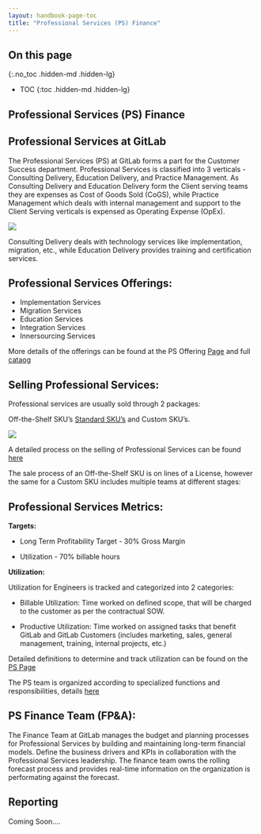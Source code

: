 ```yaml
---
layout: handbook-page-toc
title: "Professional Services (PS) Finance"
---
```


## On this page
{:.no_toc .hidden-md .hidden-lg}

- TOC
{:toc .hidden-md .hidden-lg}

## Professional Services (PS) Finance

## Professional Services at GitLab

The Professional Services (PS) at GitLab forms a part for the Customer Success department. Professional Services is classified into 3 verticals - Consulting Delivery, Education Delivery, and Practice Management. As Consulting Delivery and Education Delivery form the Client serving teams they are expenses as Cost of Goods Sold (CoGS), while Practice Management which deals with internal management and support to the Client Serving verticals is expensed as Operating Expense (OpEx).

[![](https://mermaid.ink/img/eyJjb2RlIjoiZ3JhcGggVERcbiAgQVtQcm9mZXNzaW9uYWwgU2VydmljZXNdXG4gIEEgLS0-fENvR1N8IEJbQ29uc3VsdGluZyBEZWxpdmVyeV1cbiAgQSAtLT58Q29HU3wgQ1tFZHVjYXRpb24gRGVsaXZlcnldXG4gIEEgLS0-fE9wRXh8IERbUHJhY3RpY2UgTWFuYWdlbWVudF1cblx0XHQiLCJtZXJtYWlkIjp7InRoZW1lIjoiZGVmYXVsdCJ9LCJ1cGRhdGVFZGl0b3IiOmZhbHNlfQ)](https://mermaid-js.github.io/mermaid-live-editor/#/edit/eyJjb2RlIjoiZ3JhcGggVERcbiAgQVtQcm9mZXNzaW9uYWwgU2VydmljZXNdXG4gIEEgLS0-fENvR1N8IEJbQ29uc3VsdGluZyBEZWxpdmVyeV1cbiAgQSAtLT58Q29HU3wgQ1tFZHVjYXRpb24gRGVsaXZlcnldXG4gIEEgLS0-fE9wRXh8IERbUHJhY3RpY2UgTWFuYWdlbWVudF1cblx0XHQiLCJtZXJtYWlkIjp7InRoZW1lIjoiZGVmYXVsdCJ9LCJ1cGRhdGVFZGl0b3IiOmZhbHNlfQ)

Consulting Delivery deals with technology services like implementation, migration, etc., while Education Delivery provides training and certification services.


## Professional Services Offerings:


- Implementation Services
- Migration Services
- Education Services
- Integration Services
- Innersourcing Services

More details of the offerings can be found at the PS Offering [Page](https://about.gitlab.com/services/>) and full [cataog](https://about.gitlab.com/services/catalog/)

## Selling Professional Services:

Professional services are usually sold through 2 packages:

Off-the-Shelf SKU’s [Standard SKU’s](ttps://about.gitlab.com/handbook/customer-success/professional-services-engineering/SKUs/) and Custom SKU’s.

[![](https://mermaid.ink/img/eyJjb2RlIjoiZ3JhcGggVERcbiAgQVtTdGFuZGFyZCBTZXJ2aWNlXVxuICBBIC0tPnxZZXN8IEJbT2ZmLXRoZS1zaGVsZiBTS1Unc11cbiAgQSAtLT58Tm98IENbQ3VzdG9tZSBTS1UsIGNvbnRhY3QgUFMgVGVhbV1cbiAgXG5cdFx0IiwibWVybWFpZCI6eyJ0aGVtZSI6ImRlZmF1bHQifSwidXBkYXRlRWRpdG9yIjpmYWxzZX0)](https://mermaid-js.github.io/mermaid-live-editor/#/edit/eyJjb2RlIjoiZ3JhcGggVERcbiAgQVtTdGFuZGFyZCBTZXJ2aWNlXVxuICBBIC0tPnxZZXN8IEJbT2ZmLXRoZS1zaGVsZiBTS1Unc11cbiAgQSAtLT58Tm98IENbQ3VzdG9tZSBTS1UsIGNvbnRhY3QgUFMgVGVhbV1cbiAgXG5cdFx0IiwibWVybWFpZCI6eyJ0aGVtZSI6ImRlZmF1bHQifSwidXBkYXRlRWRpdG9yIjpmYWxzZX0)

A detailed process on the selling of Professional Services can be found [here](https://about.gitlab.com/handbook/customer-success/professional-services-engineering/working-with/)

The sale process of an Off-the-Shelf SKU is on lines of a License, however the same for a Custom SKU includes multiple teams at different stages:


## Professional Services Metrics:

**Targets:**


- Long Term Profitability Target - 30% Gross Margin

- Utilization - 70% billable hours

**Utilization:**

Utilization for Engineers is tracked and categorized into 2 categories:


- Billable Utilization: Time worked on defined scope, that will be charged to the customer as per the contractual SOW.

- Productive Utilization: Time worked on assigned tasks that benefit GitLab and GitLab Customers (includes marketing, sales, general management, training, internal projects, etc.)

Detailed definitions to determine and track utilization can be found on the [PS Page](https://about.gitlab.com/handbook/customer-success/professional-services-engineering/#team-metrics)

The PS team is organized according to specialized functions and responsibilities, details [here](https://about.gitlab.com/handbook/customer-success/professional-services-engineering/#team-functions)

## PS Finance Team (FP&A):

The Finance Team at GitLab manages the budget and planning processes for Professional Services by building and maintaining long-term financial models. Define the business drivers and KPIs in collaboration with the Professional Services leadership. The finance team owns the rolling forecast process and provides real-time information on the organization is performating against the forecast.

## Reporting

Coming Soon....
